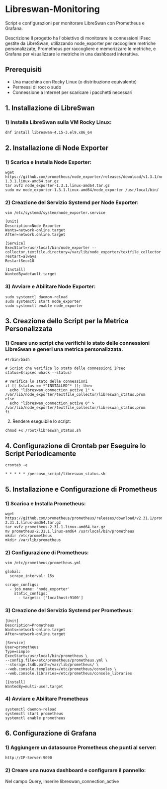 # Libreswan-Monitoring
Script e configurazioni per monitorare LibreSwan con Prometheus e Grafana.

Descrizione
Il progetto ha l'obiettivo di monitorare le connessioni IPsec gestite da LibreSwan, utilizzando node_exporter per raccogliere metriche personalizzate, Prometheus per raccogliere e memorizzare le metriche, e Grafana per visualizzare le metriche in una dashboard interattiva.

## Prerequisiti

- Una macchina con Rocky Linux (o distribuzione equivalente)
- Permessi di root o sudo
- Connessione a Internet per scaricare i pacchetti necessari


## 1. Installazione di LibreSwan

### 1) Installa LibreSwan sulla VM Rocky Linux:
``` 
dnf install libreswan-4.15-3.el9.x86_64
```
## 2. Installazione di Node Exporter
   
### 1) Scarica e Installa Node Exporter:
```   
wget https://github.com/prometheus/node_exporter/releases/download/v1.3.1/node_exporter-1.3.1.linux-amd64.tar.gz
tar xvfz node_exporter-1.3.1.linux-amd64.tar.gz
sudo mv node_exporter-1.3.1.linux-amd64/node_exporter /usr/local/bin/
```
### 2) Creazione del Servizio Systemd per Node Exporter:
 ```  
vim /etc/systemd/system/node_exporter.service

[Unit]
Description=Node Exporter
Wants=network-online.target
After=network.online.target

[Service]
ExecStart=/usr/local/bin/node_exporter --collector.textfile.directory=/var/lib/node_exporter/textfile_collector
restart=always
RestartSec=10

[Install]
WantedBy=default.target
```
### 3) Avviare e Abilitare Node Exporter:
```   
sudo systemctl daemon-reload
sudo systemctl start node_exporter
sudo systemctl enable node_exporter
```
## 3. Creazione dello Script per la Metrica Personalizzata

### 1) Creare uno script che verifichi lo stato delle connessioni LibreSwan e generi una metrica personalizzata.
```
#!/bin/bash

# Script che verifica lo stato delle connessioni IPsec
status=$(ipsec whack --status)

# Verifica lo stato delle connessioni
if [[ $status == *"INSTALLED"* ]]; then
  echo "libreswan_connection_active 1" > /var/lib/node_exporter/textfile_collector/libreswan_status.prom
else
  echo "libreswan_connection_active 0" > /var/lib/node_exporter/textfile_collector/libreswan_status.prom
fi
```
2) Rendere eseguibile lo script:
``` 
chmod +x /root/libreswan_status.sh
```
##  4. Configurazione di Crontab per Eseguire lo Script Periodicamente
```
crontab -e

* * * * * /percoso_script/libreswan_status.sh
```
## 5. Installazione e Configurazione di Prometheus

### 1) Scarica e Installa Prometheus:
```   
wget https://github.com/prometheus/prometheus/releases/download/v2.31.1/prometheus-2.31.1.linux-amd64.tar.gz
tar xvfz prometheus-2.31.1.linux-amd64.tar.gz
mv prometheus-2.31.1.linux-amd64 /usr/local/bin/prometheus
mkdir /etc/prometheus
mkdir /var/lib/prometheus
```
### 2) Configurazione di Prometheus:
```
vim /etc/prometheus/prometheus.yml

global:
  scrape_interval: 15s

scrape_configs:
  - job_name: 'node_exporter'
    static_configs:
      - targets: ['localhost:9100']
   ```
### 3) Creazione del Servizio Systemd per Prometheus:
```
[Unit]
Description=Prometheus
Wants=network-online.target
After=network-online.target

[Service]
User=prometheus
Type=simple
ExecStart=/usr/local/bin/prometheus \
--config.file=/etc/prometheus/prometheus.yml \
--storage.tsdb.path=/var/lib/prometheus/ \
--web.console.templates=/etc/prometheus/consoles \
--web.console.libraries=/etc/prometheus/console_libraries

[Install]
WantedBy=multi-user.target
```
### 4) Avviare e Abilitare Prometheus
 ```  
systemctl daemon-reload
systemctl start prometheus
systemctl enable prometheus
```
## 6. Configurazione di Grafana

### 1) Aggiungere un datasource Prometheus che punti al server:
```   
http://IP-Server:9090
```
### 2) Creare una nuova dashboard e configurare il pannello:
   
Nel campo Query, inserire libreswan_connection_active









       



